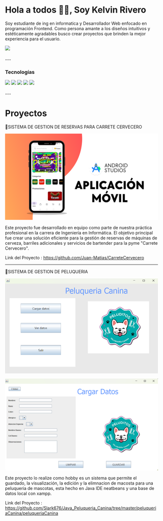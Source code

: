 # Hola a todos 👋🏻, Soy Kelvin Rivero
Soy estudiante de ing en informatica y Desarrollador Web enfocado en programación Frontend. Como persona amante a los diseños intuitivos y estéticamente agradables busco crear proyectos que brinden la mejor experiencia para el usuario.

<p>
  <a href="https://www.linkedin.com/in/kelvin-rivero-m-194a8124b/"><img src="https://img.shields.io/badge/Linkedin-%231572B6.svg?style=for-the-badge&logo=Linkedin&logoColor=white" style="margin-bottom: 4px;" height="30px" target="_blank"></a>
</p>
---  


### Tecnologías

<p>
<img src="https://img.shields.io/badge/java-%23ED8B00.svg?style=for-the-badge&logo=java&logoColor=white" style="margin-bottom: 4px;" height="30px">
<img src="https://img.shields.io/badge/html5-%23E34F26.svg?style=for-the-badge&logo=html5&logoColor=white" style="margin-bottom: 4px;" height="30px">
<img src="https://img.shields.io/badge/css3-%231572B6.svg?style=for-the-badge&logo=css3&logoColor=white" style="margin-bottom: 4px;" height="30px">
<img src="https://img.shields.io/badge/github-%23323330.svg?style=for-the-badge&logo=github&logoColor=white" style="margin-bottom: 4px;" height="30px">
<img src="https://img.shields.io/badge/mysql-%2300f.svg?style=for-the-badge&logo=mysql&logoColor=white" style="margin-bottom: 4px;" height="30px">
</p>
---  

# Proyectos

🚩SISTEMA DE GESTION DE RESERVAS PARA CARRETE CERVECERO 
<p align="center" >
     <img src="https://github.com/Juan-Matias/CarreteCervecero/blob/1715ae11ab8559408ee5ce923793d675f1470784/Background.png" >
</p>

Este proyecto fue desarrollado en equipo como parte de nuestra práctica profesional en la carrera de Ingeniería en Informática. El objetivo principal fue crear una solución eficiente para la gestión de reservas de máquinas de cerveza, barriles adicionales y servicios de bartender para la pyme "Carrete Cervecero".

Link del Proyecto : https://github.com/Juan-Matias/CarreteCervecero

---

🚩SISTEMA DE GESTION DE PELUQUERIA 
<p align="center" >
     <img src="https://github.com/Slark676/Java_Peluqueria_Canina/blob/master/PeluqueriaCanina.png" >
</p>

<p align="center" >
     <img src="https://github.com/Slark676/Java_Peluqueria_Canina/blob/master/PeluqueriaCaninaAgregar.png" >
</p>

Este proyecto lo realize como hobby es un sistema que permite el guardado, la visualización, la edición y la elimnacion de macosta para una peluqueria de mascotas, esta hecho en Java IDE neatbeans y una base de datos local con xampp.

Link del Proyecto : https://github.com/Slark676/Java_Peluqueria_Canina/tree/master/peluqueriaCanina/peluqueriaCanina
